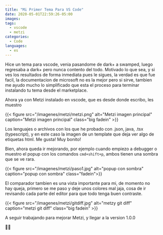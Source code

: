```yaml
---
title: "Mi Primer Tema Para VS Code"
date: 2020-05-01T22:59:26-05:00
images:
tags:
  - vscode
  - metzi
categories:
  - Code
languages:
  - es
---
```


Hice un tema para vscode, venia pasandome de dark+ a swamped, luego regresaba a dark+ pero nunca contento del todo. Motivado lo que sea, y si ves los resultados de forma inmediata pues le sigues, la verdad es que fue facil, la documentacion de microsoft no es la mejor pero si sirve, tambien me ayudo mucho lo simplificado que esta el proceso para terminar instalando tu tema desde el marketplace.

Ahora ya con Metzi instalado en vscode, que es desde donde escribo, les muestro

{{< figure src="/imagenes/metzi/metzi.png" alt="Metzi imagen principal" caption="Metzi imagen principal" class="big fadein" >}}

Los lenguajes o archivos con los que he probado con .json, java, .tsx (typescript), y en este caso la imagen de un template que deja ver algo de etiquetas html. Me gusta! Muy bonito!

Bien, ahora queda ir mejorando, por ejemplo cuando empiezo a debugger o muestro el popup con los comandos `cmd+shift+p`, ambos tienen una sombra que se ve rara.

{{< figure src="/imagenes/metzi/paso1.jpg" alt="popup con sombra" caption="popup con sombra" class="fadein">}}

El comparador tambien es una vista importante para mi, de momento no hay queja, primero se me paso y deje unos colores mal jaja, cosa de ir revisando cada parte del editor para que todo tenga buen contraste.

{{< figure src="/imagenes/metzi/gitdiff.jpg" alt="metzy git diff" caption="metzi git diff" class="big fadein" >}}

A seguir trabajando para mejorar Metzi, y llegar a la version 1.0.0

👨‍💻
